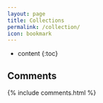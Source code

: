 ```yaml
---
layout: page
title: Collections
permalink: /collection/
icon: bookmark
---
```


* content
{:toc}

## Comments

{% include comments.html %}
